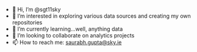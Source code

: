 - 👋 Hi, I’m @sgt11sky
- 👀 I’m interested in exploring various data sources and creating my own repositories
- 🌱 I’m currently learning...well, anything data
- 💞️ I’m looking to collaborate on analytics projects
- 📫 How to reach me: saurabh.gupta@sky.ie

<!---
sgt11sky/sgt11sky is a ✨ special ✨ repository because its `README.md` (this file) appears on your GitHub profile.
You can click the Preview link to take a look at your changes.
--->
